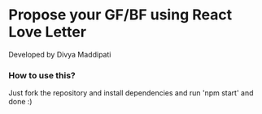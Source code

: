 # Propose your GF/BF using React Love Letter

Developed by Divya Maddipati

### How to use this?
Just fork the repository and install dependencies and run 'npm start' and done :)

